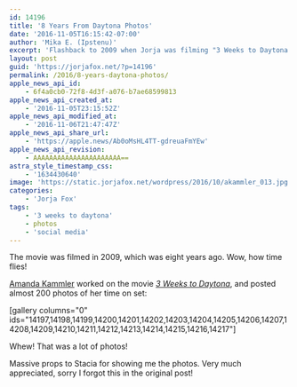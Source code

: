 ```yaml
---
id: 14196
title: '8 Years From Daytona Photos'
date: '2016-11-05T16:15:42-07:00'
author: 'Mika E. (Ipstenu)'
excerpt: 'Flashback to 2009 when Jorja was filming "3 Weeks to Daytona."'
layout: post
guid: 'https://jorjafox.net/?p=14196'
permalink: /2016/8-years-daytona-photos/
apple_news_api_id:
    - 6f4a0cb0-72f8-4d3f-a076-b7ae68599813
apple_news_api_created_at:
    - '2016-11-05T23:15:52Z'
apple_news_api_modified_at:
    - '2016-11-06T21:47:47Z'
apple_news_api_share_url:
    - 'https://apple.news/Ab0oMsHL4TT-gdreuaFmYEw'
apple_news_api_revision:
    - AAAAAAAAAAAAAAAAAAAAAA==
astra_style_timestamp_css:
    - '1634430640'
image: 'https://static.jorjafox.net/wordpress/2016/10/akammler_013.jpg'
categories:
    - 'Jorja Fox'
tags:
    - '3 weeks to daytona'
    - photos
    - 'social media'
---
```


The movie was filmed in 2009, which was eight years ago. Wow, how time flies!

<a href="https://www.facebook.com/akammler">Amanda Kammler</a> worked on the movie _<a href="https://jorjafox.net/library/actor/3-weeks-to-daytona/">3 Weeks to Daytona</a>_, and posted almost 200 photos of her time on set:

[gallery columns="0" ids="14197,14198,14199,14200,14201,14202,14203,14204,14205,14206,14207,14208,14209,14210,14211,14212,14213,14214,14215,14216,14217"]

Whew! That was a lot of photos!

Massive props to Stacia for showing me the photos. Very much appreciated, sorry I forgot this in the original post!

